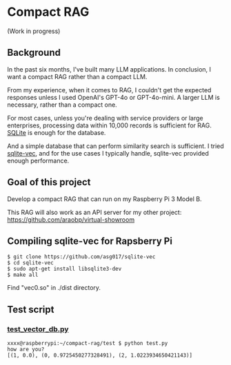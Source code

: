 # Compact RAG

(Work in progress)

## Background

In the past six months, I've built many LLM applications. In conclusion, I want a compact RAG rather than a compact LLM.

From my experience, when it comes to RAG, I couldn't get the expected responses unless I used OpenAI's GPT-4o or GPT-4o-mini. A larger LLM is necessary, rather than a compact one.

For most cases, unless you're dealing with service providers or large enterprises, processing data within 10,000 records is sufficient for RAG. [SQLite](https://www.sqlite.org/) is enough for the database.

And a simple database that can perform similarity search is sufficient. I tried [sqlite-vec](https://github.com/asg017/sqlite-vec), and for the use cases I typically handle, sqlite-vec provided enough performance.

## Goal of this project

Develop a compact RAG that can run on my Raspberry Pi 3 Model B.

This RAG will also work as an API server for my other project: https://github.com/araobp/virtual-showroom

## Compiling sqlite-vec for Rapsberry Pi

```
$ git clone https://github.com/asg017/sqlite-vec
$ cd sqlite-vec
$ sudo apt-get install libsqlite3-dev
$ make all
```

Find "vec0.so" in ./dist directory.

## Test script

### [test_vector_db.py](./test/test_vector_db.py)

```
xxxx@raspberrypi:~/compact-rag/test $ python test.py 
how are you?
[(1, 0.0), (0, 0.9725450277328491), (2, 1.0223934650421143)]
```
